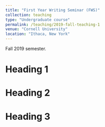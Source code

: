 ```yaml
---
title: "First Year Writing Seminar (FWS)"
collection: teaching
type: "Undergraduate course"
permalink: /teaching/2019-fall-teaching-1
venue: "Cornell University"
location: "Ithaca, New York"
---
```


Fall 2019 semester. 

Heading 1
======

Heading 2
======

Heading 3
======
